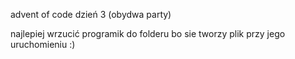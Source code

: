 advent of code dzień 3 (obydwa party)

najlepiej wrzucić programik do folderu bo sie tworzy plik przy jego uruchomieniu :)
